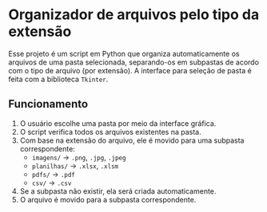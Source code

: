 # Organizador de arquivos pelo tipo da extensão

Esse projeto é um script em Python que organiza automaticamente os arquivos de uma pasta selecionada, separando-os em subpastas de acordo com o tipo de arquivo (por extensão). A interface para seleção de pasta é feita com a biblioteca `Tkinter`.

## Funcionamento

1. O usuário escolhe uma pasta por meio da interface gráfica.
2. O script verifica todos os arquivos existentes na pasta.
3. Com base na extensão do arquivo, ele é movido para uma subpasta correspondente:
   - `imagens/` → `.png`, `.jpg`, `.jpeg`
   - `planilhas/` → `.xlsx`, `.xlsm`
   - `pdfs/` → `.pdf`
   - `csv/` → `.csv`
4. Se a subpasta não existir, ela será criada automaticamente.
5. O arquivo é movido para a subpasta correspondente.

